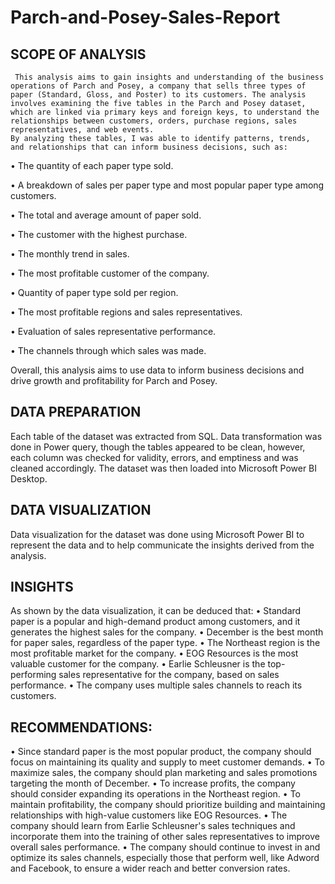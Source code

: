# Parch-and-Posey-Sales-Report



## SCOPE OF ANALYSIS
     This analysis aims to gain insights and understanding of the business operations of Parch and Posey, a company that sells three types of paper (Standard, Gloss, and Poster) to its customers. The analysis involves examining the five tables in the Parch and Posey dataset, which are linked via primary keys and foreign keys, to understand the relationships between customers, orders, purchase regions, sales representatives, and web events. 
    By analyzing these tables, I was able to identify patterns, trends, and relationships that can inform business decisions, such as:

•	The quantity of each paper type sold.

•	A breakdown of sales per paper type and most popular paper type among customers.

•	The total and average amount of paper sold.

•	The customer with the highest purchase.

•	The monthly trend in sales.

•	The most profitable customer of the company.

•	Quantity of paper type sold per region.

•	The most profitable regions and sales representatives. 

•	Evaluation of sales representative performance.

•	The channels through which sales was made.

  Overall, this analysis aims to use data to inform business decisions and drive growth and profitability for Parch and Posey.
  
  
  
 ## DATA PREPARATION
Each table of the dataset was extracted from SQL. Data transformation was done in Power query, though the tables appeared to be clean, however, each column was checked for validity, errors, and emptiness and was cleaned accordingly. The dataset was then loaded into Microsoft Power BI Desktop.



## DATA VISUALIZATION
Data visualization for the dataset was done using Microsoft Power BI to represent the data and to help communicate the insights derived from the analysis.




## INSIGHTS
As shown by the data visualization, it can be deduced that:
• Standard paper is a popular and high-demand product among customers, and it generates the highest sales for the company.
• December is the best month for paper sales, regardless of the paper type.
• The Northeast region is the most profitable market for the company.
• EOG Resources is the most valuable customer for the company.
• Earlie Schleusner is the top-performing sales representative for the company, based on sales performance.
• The company uses multiple sales channels to reach its customers.



## RECOMMENDATIONS:
•	Since standard paper is the most popular product, the company should focus on maintaining its quality and supply to meet customer demands.
•	To maximize sales, the company should plan marketing and sales promotions targeting the month of December.
•	To increase profits, the company should consider expanding its operations in the Northeast region.
•	To maintain profitability, the company should prioritize building and maintaining relationships with high-value customers like EOG Resources.
•	The company should learn from Earlie Schleusner's sales techniques and incorporate them into the training of other sales representatives to improve overall sales performance.
•	The company should continue to invest in and optimize its sales channels, especially those that perform well, like Adword and Facebook, to ensure a wider reach and better conversion rates.


